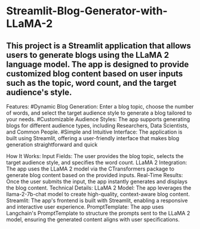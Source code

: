 # Streamlit-Blog-Generator-with-LLaMA-2
## This project is a Streamlit application that allows users to generate blogs using the LLaMA 2 language model. The app is designed to provide customized blog content based on user inputs such as the topic, word count, and the target audience's style.

Features:
#Dynamic Blog Generation: Enter a blog topic, choose the number of words, and select the target audience style to generate a blog tailored to your needs.
#Customizable Audience Styles: The app supports generating blogs for different audience types, including Researchers, Data Scientists, and Common People.
#Simple and Intuitive Interface: The application is built using Streamlit, offering a user-friendly interface that makes blog generation straightforward and quick

How It Works:
Input Fields: The user provides the blog topic, selects the target audience style, and specifies the word count.
LLaMA 2 Integration: The app uses the LLaMA 2 model via the CTransformers package to generate blog content based on the provided inputs.
Real-Time Results: Once the user submits the input, the app instantly generates and displays the blog content.
Technical Details:
LLaMA 2 Model: The app leverages the llama-2-7b-chat model to create high-quality, context-aware blog content.
Streamlit: The app's frontend is built with Streamlit, enabling a responsive and interactive user experience.
PromptTemplate: The app uses Langchain's PromptTemplate to structure the prompts sent to the LLaMA 2 model, ensuring the generated content aligns with user specifications.
